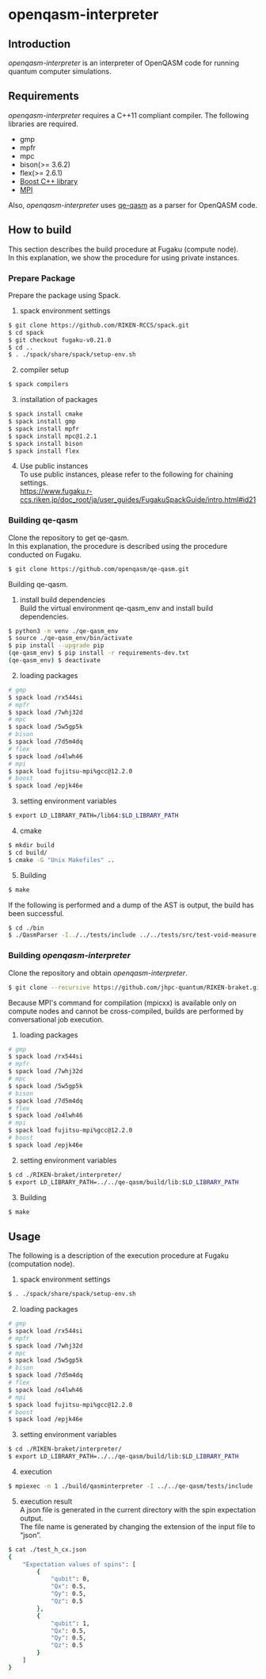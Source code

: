 # openqasm-interpreter

## Introduction

*openqasm-interpreter* is an interpreter of OpenQASM code for running quantum computer simulations.

## Requirements

*openqasm-interpreter* requires a C++11 compliant compiler.  The following libraries are required.  
- gmp
- mpfr
- mpc
- bison(>= 3.6.2)
- flex(>= 2.6.1)
- [Boost C++ library](https://www.boost.org/)
- [MPI](https://www.mpi-forum.org/)

Also, *openqasm-interpreter* uses [qe-qasm](https://github.com/openqasm/qe-qasm) as a parser for OpenQASM code.

## How to build

This section describes the build procedure at Fugaku (compute node).  
In this explanation, we show the procedure for using private instances.

### Prepare Package
Prepare the package using Spack.

1) spack environment settings
```bash
$ git clone https://github.com/RIKEN-RCCS/spack.git
$ cd spack
$ git checkout fugaku-v0.21.0
$ cd ..
$ . ./spack/share/spack/setup-env.sh
```

2) compiler setup
```bash
$ spack compilers
```
3) installation of packages
```bash
$ spack install cmake
$ spack install gmp
$ spack install mpfr
$ spack install mpc@1.2.1
$ spack install bison
$ spack install flex
```
4) Use public instances  
To use public instances, please refer to the following for chaining settings.  
https://www.fugaku.r-ccs.riken.jp/doc_root/ja/user_guides/FugakuSpackGuide/intro.html#id21


### Building qe-qasm
Clone the repository to get qe-qasm.  
In this explanation, the procedure is described using the procedure conducted on Fugaku.

```bash
$ git clone https://github.com/openqasm/qe-qasm.git
```

Building qe-qasm.
1) install build dependencies  
Build the virtual environment qe-qasm_env and install build dependencies.
```bash
$ python3 -m venv ./qe-qasm_env
$ source ./qe-qasm_env/bin/activate
$ pip install --upgrade pip
(qe-qasm_env) $ pip install -r requirements-dev.txt
(qe-qasm_env) $ deactivate
```
2) loading packages
```bash
# gmp
$ spack load /rx544si
# mpfr
$ spack load /7whj32d
# mpc
$ spack load /5w5gp5k
# bison
$ spack load /7d5m4dq
# flex
$ spack load /o4lwh46
# mpi
$ spack load fujitsu-mpi%gcc@12.2.0
# boost
$ spack load /epjk46e
```
3) setting environment variables
```bash
$ export LD_LIBRARY_PATH=/lib64:$LD_LIBRARY_PATH
```
4) cmake
```bash
$ mkdir build
$ cd build/
$ cmake -G "Unix Makefiles" ..
```
5) Building
```bash
$ make
```

If the following is performed and a dump of the AST is output, the build has been successful.
```bash
$ cd ./bin
$ ./QasmParser -I../../tests/include ../../tests/src/test-void-measure.qasm > ~/test-void-measure.xml
```

### Building *openqasm-interpreter*

Clone the repository and obtain *openqasm-interpreter*.

```bash
$ git clone --recursive https://github.com/jhpc-quantum/RIKEN-braket.git
```

Because MPI's command for compilation (mpicxx) is available only on compute nodes and cannot be cross-compiled, builds are performed by conversational job execution.
1) loading packages
```bash
# gmp
$ spack load /rx544si
# mpfr
$ spack load /7whj32d
# mpc
$ spack load /5w5gp5k
# bison
$ spack load /7d5m4dq
# flex
$ spack load /o4lwh46
# mpi
$ spack load fujitsu-mpi%gcc@12.2.0
# boost
$ spack load /epjk46e

```
2) setting environment variables
```bash
$ cd ./RIKEN-braket/interpreter/
$ export LD_LIBRARY_PATH=../../qe-qasm/build/lib:$LD_LIBRARY_PATH 
```
3) Building
```bash
$ make
```

## Usage
The following is a description of the execution procedure at Fugaku (computation node).

1) spack environment settings
```bash
$ . ./spack/share/spack/setup-env.sh
```

2) loading packages
```bash
# gmp
$ spack load /rx544si
# mpfr
$ spack load /7whj32d
# mpc
$ spack load /5w5gp5k
# bison
$ spack load /7d5m4dq
# flex
$ spack load /o4lwh46
# mpi
$ spack load fujitsu-mpi%gcc@12.2.0
# boost
$ spack load /epjk46e

```
3) setting environment variables
```bash
$ cd ./RIKEN-braket/interpreter/
$ export LD_LIBRARY_PATH=../../qe-qasm/build/lib:$LD_LIBRARY_PATH 
```
4) execution
```bash
$ mpiexec -n 1 ./build/qasminterpreter -I ../../qe-qasm/tests/include ./sample/test_h_cx.qasm
```
5) execution result  
A json file is generated in the current directory with the spin expectation output.  
The file name is generated by changing the extension of the input file to “json”.  

```bash
$ cat ./test_h_cx.json 
{
    "Expectation values of spins": [
        {
            "qubit": 0,
            "Qx": 0.5,
            "Qy": 0.5,
            "Qz": 0.5
        },
        {
            "qubit": 1,
            "Qx": 0.5,
            "Qy": 0.5,
            "Qz": 0.5
        }
    ]
}
```
